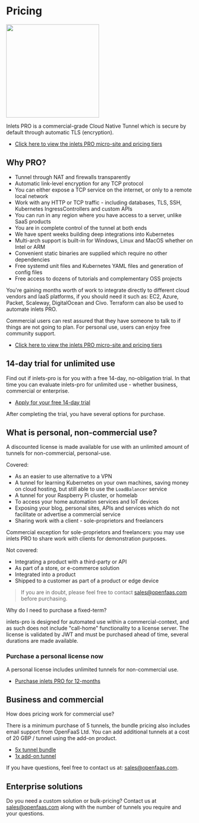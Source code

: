 # Pricing

<img src="../images/inlets-pro-purple.png" width="250px">

Inlets PRO is a commercial-grade Cloud Native Tunnel which is secure by default through automatic TLS (encryption).

* [Click here to view the inlets PRO micro-site and pricing tiers](https://inlets.dev)

## Why PRO?

* Tunnel through NAT and firewalls transparently
* Automatic link-level encryption for any TCP protocol
* You can either expose a TCP service on the internet, or only to a remote local network 
* Work with any HTTP or TCP traffic - including databases, TLS, SSH, Kubernetes IngressControllers and custom APIs
* You can run in any region where you have access to a server, unlike SaaS products
* You are in complete control of the tunnel at both ends
* We have spent weeks building deep integrations into Kubernetes
* Multi-arch support is built-in for Windows, Linux and MacOS whether on Intel or ARM
* Convenient static binaries are supplied which require no other dependencies
* Free systemd unit files and Kubernetes YAML files and generation of config files
* Free access to dozens of tutorials and complementary OSS projects

You're gaining months worth of work to integrate directly to different cloud vendors and IaaS platforms, if you should need it such as: EC2, Azure, Packet, Scaleway, DigitalOcean and Civo. Terraform can also be used to automate inlets PRO.

Commercial users can rest assured that they have someone to talk to if things are not going to plan. For personal use, users can enjoy free community support.

* [Click here to view the inlets PRO micro-site and pricing tiers](https://inlets.dev)

## 14-day trial for unlimited use

Find out if inlets-pro is for you with a free 14-day, no-obligation trial. In that time you can evaluate inlets-pro for unlimited use - whether business, commercial or enterprise.

* [Apply for your free 14-day trial](https://docs.google.com/forms/d/e/1FAIpQLScfNQr1o_Ctu_6vbMoTJ0xwZKZ3Hszu9C-8GJGWw1Fnebzz-g/viewform)

After completing the trial, you have several options for purchase.

## What is personal, non-commercial use?

A discounted license is made available for use with an unlimited amount of tunnels for non-commercial, personal-use.

Covered:

* As an easier to use alternative to a VPN
* A tunnel for learning Kubernetes on your own machines, saving money on cloud hosting, but still able to use the `LoadBalancer` service
* A tunnel for your Raspberry Pi cluster, or homelab
* To access your home automation services and IoT devices
* Exposing your blog, personal sites, APIs and services which do not facilitate or advertise a commercial service
* Sharing work with a client - sole-proprietors and freelancers

Commercial exception for sole-proprietors and freelancers: you may use inlets PRO to share work with clients for demonstration purposes.

Not covered:

* Integrating a product with a third-party or API
* As part of a store, or e-commerce solution
* Integrated into a product
* Shipped to a customer as part of a product or edge device

> If you are in doubt, please feel free to contact [sales@openfaas.com](mailto:sales@openfaas.com) before purchasing.

Why do I need to purchase a fixed-term?

inlets-pro is designed for automated use within a commercial-context, and as such does not include "call-home" functionality to a license server. The license is validated by JWT and must be purchased ahead of time, several durations are made available.

### Purchase a personal license now

A personal license includes unlimited tunnels for non-commercial use.

* [Purchase inlets PRO for 12-months](https://store.openfaas.com/collections/software-licenses/products/inlets-pro-personal-license-12-mo)

## Business and commercial

How does pricing work for commercial use?

There is a minimum purchase of 5 tunnels, the bundle pricing also includes email support from OpenFaaS Ltd. You can add additional tunnels at a cost of 20 GBP / tunnel using the add-on product.

* [5x tunnel bundle](https://store.openfaas.com/collections/software-licenses/products/inlets-pro-commercial-subscription)
* [1x add-on tunnel](https://store.openfaas.com/collections/software-licenses/products/inlets-pro-commercial-subscription-top-up-tunnel)

If you have questions, feel free to contact us at: [sales@openfaas.com](mailto:sales@openfaas.com).

## Enterprise solutions

Do you need a custom solution or bulk-pricing? Contact us at [sales@openfaas.com](mailto:sales@openfaas.com) along with the number of tunnels you require and your questions.
